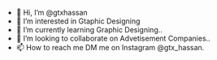 - 👋 Hi, I’m @gtxhassan
- 👀 I’m interested in Gtaphic Designing
- 🌱 I’m currently learning Graphic Designing..
- 💞️ I’m looking to collaborate on Advetisement Companies..
- 📫 How to reach me DM me on Instagram @gtx_hassan.

<!---
gtxhassan/gtxhassan is a ✨ special ✨ repository because its `README.md` (this file) appears on your GitHub profile.
You can click the Preview link to take a look at your changes.
--->
